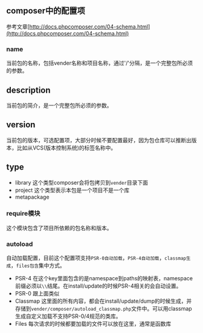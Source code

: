 ## composer中的配置项
参考文章[http://docs.phpcomposer.com/04-schema.html](http://docs.phpcomposer.com/04-schema.html)

### name
当前包的名称，包括vender名称和项目名称，通过'/'分隔，是一个完整包所必须的参数。

## description
当前包的简介，是一个完整包所必须的参数。

## version
当前包的版本，可选配置项，大部分时候不要配置最好，因为包仓库可以推断出版本，比如从VCS(版本控制系统)的标签名称中。

## type
- library 这个类型composer会将包拷贝到`vender`目录下面
- project 这个类型表示本包是一个项目不是一个库
- metapackage 

### require模块
这个模块包含了项目所依赖的包名称和版本。

### autoload
自动加载配置，目前这个配置项支持`PSR-0自动加载`，`PSR-4自动加载`，`classmap生成`，`files包含`集中方式。
- PSR-4 在这个key里面包含的是namespace到paths的映射表，namespace前缀必须以`\\`结尾。在install/update的时候PSR-4相关的会自动设置。
- PSR-0 跟上面类似
- Classmap 这里面的所有内容，都会在install/update/dump的时候生成，并存储到`vender/composer/autoload_classmap.php`文件中。可以用classmap生成自定义加载不支持PSR-0/4规范的类库。
- Files 每次请求的时候都要加载的文件可以放在这里，通常是函数库
